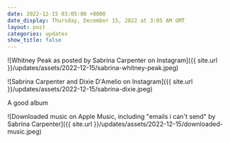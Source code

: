 ```yaml
---
date: 2022-12-15 03:05:00 +0000
date_display: Thursday, December 15, 2022 at 3:05 AM GMT
layout: post
categories: updates
show_title: false
---
```


![Whitney Peak as posted by Sabrina Carpenter on Instagram]({{ site.url }}/updates/assets/2022-12-15/sabrina-whitney-peak.jpeg)

![Sabrina Carpenter and Dixie D'Amelio on Instagram]({{ site.url }}/updates/assets/2022-12-15/sabrina-dixie.jpeg)

A good album

![Downloaded music on Apple Music, including "emails i can't send" by Sabrina Carpenter]({{ site.url }}/updates/assets/2022-12-15/downloaded-music.jpeg)